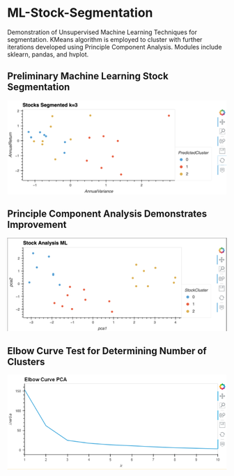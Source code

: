 # ML-Stock-Segmentation
Demonstration of Unsupervised Machine Learning Techniques for segmentation. KMeans algorithm is employed to cluster with further iterations developed using Principle Component Analysis. Modules include sklearn, pandas, and hvplot.

## Preliminary Machine Learning Stock Segmentation
![Preliminary Segmentation](https://github.com/ShoaibFarooqui/ML-Stock-Segmentation/blob/main/images/KMeans_noPCA.png?raw=true)

## Principle Component Analysis Demonstrates Improvement
![Post-PCA K-Means Algorithm](https://github.com/ShoaibFarooqui/ML-Stock-Segmentation/blob/main/images/KMeans_PCA.png?raw=true)

## Elbow Curve Test for Determining Number of Clusters
![Elbow Curve Test](https://github.com/ShoaibFarooqui/ML-Stock-Segmentation/blob/main/images/Elbow%20Curve%20Test.png?raw=true)

